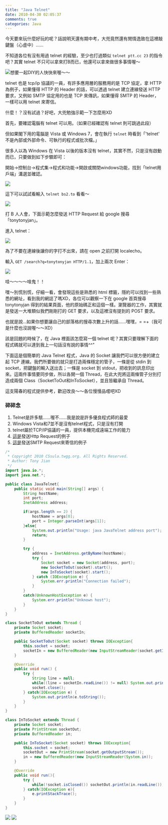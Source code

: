```yaml
---
title: "Java Telnet"
date: 2010-04-30 02:05:37
comments: true
categories: Java
---
```


今天要來玩什麼好玩的呢？話說明天還有期中考，大兜竟然還有閒情逸致在這裡敲鍵盤（心虛中）……

不知道各位有沒有用過 telnet 的經驗，至少也打過類似 `telnet ptt.cc 23` 的指令吧？其實 telnet 不只可以拿來打B而已，他還可以拿來做很多事情喔～

<a href="http://cssula.twgg.org/wp-content/uploads/2010/04/duke-waving.gif">![](/images/cssula-blog/duke-waving.gif)</a>想要一起DIY的人快快來喔～～

<!-- more -->

telnet 也是 tcp/ip 協議的一員，有許多應用層的服務用的是 TCP 協定，拿 HTTP 為例子，如果懂得 HTTP 的 Header 的話，可以透過 telnet 建立連線發送 HTTP 要求，又例如 SMTP 協定用的也是 TCP 來傳訊，如果懂得 SMTP 的 Header，一樣可以用 telnet 來寄信。

什麼！？沒有試過？好吧，大兜勉強示範一下怎麼用XD

首先，要確認電腦有 telnet 可以用。（如果已經確認有 telnet 則可跳過此段）

但如果閣下用的電腦是 Vista 或 Windows 7，會在執行 `telnet` 時看到「'telnet' 不是內部或外部命令、可執行的程式或批次檔。」

很多人以為 Windows 在 Vista 以後的版本沒有 telnet，其實不然，只是沒有啟動而已，只要做到如下步驟即可：

開始-&gt;控制台-&gt;程式集-&gt;程式和功能-&gt;開啟或關閉windows功能，找到「telnet用戶端」溝選並確認。

![](/images/cssula-blog/Screenshot-21.png)

這下可以試試看輸入 `telnet bs2.to` 看看～

![](/images/cssula-blog/Screenshot-22.png)

打 B 人人會，下面示範怎麼發送 HTTP Request 給 google 搜尋 「tonytonyjan」。

進入 telnet：

![](/images/cssula-blog/Screenshot-23.png)

為了不要在連線後讓你的字打不出來，請在 open 之前打開 localecho。

輸入 `GET /search?q=tonytonyjan HTTP/1.1`，加上兩次 Enter：

![](/images/cssula-blog/Screenshot-24.png)

哇～～～～啥鬼！！

嘿～別慌別慌，仔細一看，會發現這些是熟悉的 html 標籤，隱約可以找到一些熟悉的網址，看到我的網誌了嗎XD，各位可以觀察一下在 google 首頁搜尋 tonytonyjan 得到的結果頁面，他的原始碼正和這個一樣。瀏覽器的工作，其實就是發送一大堆類似我們剛剛打的 GET 要求，以及這裡沒有提到的 POST 要求。

也就是說…如果你想要讓自己的部落格的搜尋次數上升的話……嘿嘿，= =+（我可是什麼也沒說喔～～XD）

該是回題的時候了，在 Java 裡面該怎麼寫一個 telnet 呢？其實只要理解下面的程式碼就可以達到我上一句話沒有說的事情^^"

下面這是個簡單的 Java Telnet 程式，Java 的 Socket 讓我們可以很方便的建立起 TCP 連線。我們所要做的就只是打造兩條穩定的管子，一條是從 stdin 到 socket，把鍵盤的輸入送出去；一條是 socket 到 stdout，把收到的訊息印出來。這兩件事情要同步做，所以各開一個 Thread，在此大兜將這兩條管子分別打造成兩個 Class（SocketToOut和InToSocket），並且皆繼承自 Thread。

這支陽春的程式提供參考，歡迎改良～～各位慢慢品嚐吧XD

### 碎碎念

<ol>
	<li>Telnet是許多駭……喔不……我是說是許多優良程式師的最愛</li>
	<li>Windows Vista和7並不是沒有telnet程式，只是沒有打開</li>
	<li>telnet屬於TCP/IP協議的一員，提供本機完成遠端工作的能力</li>
	<li><a href="http://zh.wikipedia.org/zh-tw/Http#.E4.BE.8B.E5.AD.90" target="_blank">這是</a>發送Http Request的例子</li>
	<li><a href="http://www.backup.idv.tw/viewtopic.php?=&amp;p=645" target="_blank">這是</a>發送SMTP Request來寄信的例子</li>
</ol>

``` java
/*
 * Copyright 2010 CSsula.twgg.org. All Rights Reserved.
 * Author: Tony Jian
 */
import java.io.*;
import java.net.*;

public class JavaTelnet{
	public static void main(String[] args) {
        String hostName;
        int port;
        InetAddress address;

        if(args.length == 2) {
            hostName = args[0];
            port = Integer.parseInt(args[1]);
        }else{
			System.out.println("Usage: java JavaTelnet address port");
			return;
		}

        try {
            address = InetAddress.getByName(hostName);
            try {
                Socket socket = new Socket(address, port);
                new SocketToOut(socket).start();
                new InToSocket(socket).start();
            } catch (IOException e) {
				System.err.println("Connection failed");
            }
        }
        catch(UnknownHostException e) {
			System.err.println("Unknown host");
        }
    }
}

class SocketToOut extends Thread {
    private Socket socket;
	private BufferedReader socketIn;

    public SocketToOut(Socket socket) throws IOException{
        this.socket = socket;
		socketIn = new BufferedReader(new InputStreamReader(socket.getInputStream()));
    }

	@Override
    public void run() {
        try {
            String line = null;
            while((line = socketIn.readLine()) != null) System.out.println(line);
            socket.close();
        } catch(IOException e) {
            System.out.println(e.toString());
        }
    }
}

class InToSocket extends Thread {
    private Socket socket;
	private PrintStream socketOut;
	private BufferedReader in;

    public InToSocket(Socket socket) throws IOException{
        this.socket = socket;
		socketOut = new PrintStream(socket.getOutputStream());
		in = new BufferedReader(new InputStreamReader(System.in));
    }

	@Override
    public void run(){
        try {
            while(!socket.isClosed()) socketOut.println(in.readLine());
        } catch(IOException e){
            e.printStackTrace();
        }
    }
}
```

![](/images/cssula-blog/Screenshot-19.png)
![](/images/cssula-blog/Screenshot-20.png)